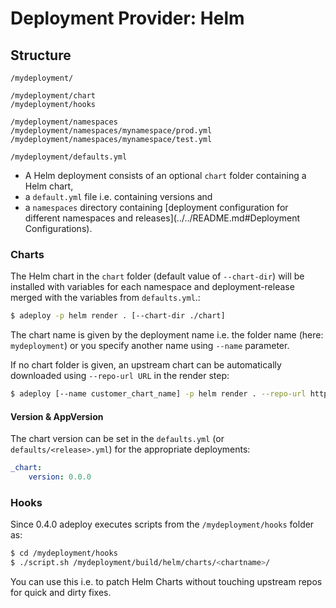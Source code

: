# Deployment Provider: Helm

## Structure

```
/mydeployment/

/mydeployment/chart
/mydeployment/hooks

/mydeployment/namespaces
/mydeployment/namespaces/mynamespace/prod.yml
/mydeployment/namespaces/mynamespace/test.yml

/mydeployment/defaults.yml
```

* A Helm deployment consists of an optional `chart` folder containing a Helm chart,
* a `default.yml` file i.e. containing versions and
* a `namespaces` directory containing [deployment configuration for different namespaces and releases](../../README.md#Deployment Configurations).

### Charts

The Helm chart in the `chart` folder (default value of `--chart-dir`) will be installed with variables for each namespace and deployment-release merged with the variables from `defaults.yml`.:

```bash
$ adeploy -p helm render . [--chart-dir ./chart]
```

The chart name is given by the deployment name i.e. the folder name (here: `mydeployment`) or you specify another name using
`--name` parameter.

If no chart folder is given, an upstream chart can be automatically downloaded using `--repo-url URL` in the render step:
 
```bash
$ adeploy [--name customer_chart_name] -p helm render . --repo-url https://chart.url
```

#### Version & AppVersion
 
The chart version can be set in the `defaults.yml` (or `defaults/<release>.yml`) for the appropriate deployments:

```yaml
_chart:
    version: 0.0.0
```

### Hooks

Since 0.4.0 adeploy executes scripts from the `/mydeployment/hooks` folder as:
```bash
$ cd /mydeployment/hooks
$ ./script.sh /mydeployment/build/helm/charts/<chartname>/
```
You can use this i.e. to patch Helm Charts without touching upstream repos for quick and dirty fixes.